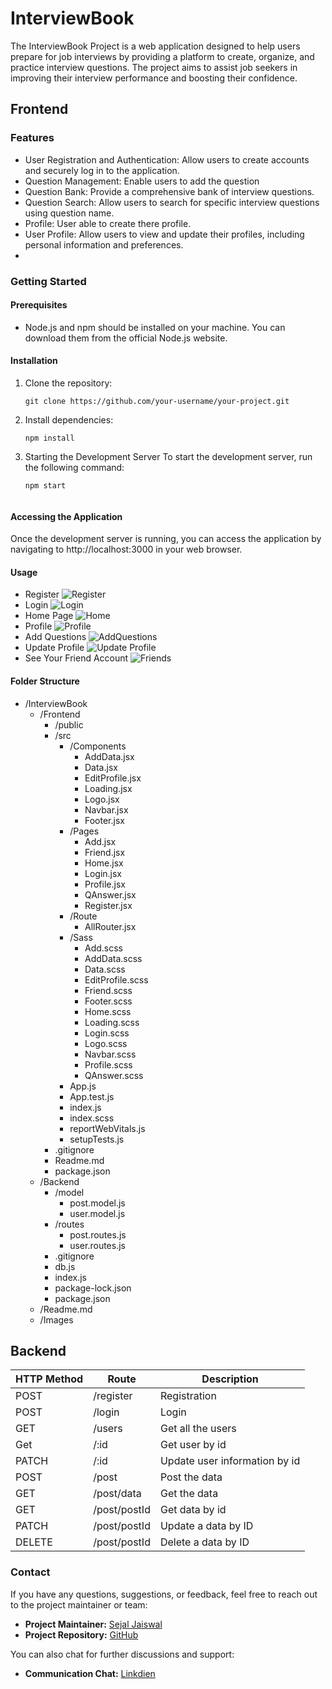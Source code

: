 # InterviewBook

The InterviewBook Project is a web application designed to help users prepare for job interviews by providing a platform to create, organize, and practice interview questions. The project aims to assist job seekers in improving their interview performance and boosting their confidence.

## Frontend

### Features
- User Registration and Authentication: Allow users to create accounts and securely log in to the application.
- Question Management: Enable users to add the question
- Question Bank: Provide a comprehensive bank of interview questions.
- Question Search: Allow users to search for specific interview questions using question name.
- Profile: User able to create there profile.
- User Profile: Allow users to view and update their profiles, including personal information and preferences.
- 
### Getting Started
#### Prerequisites
- Node.js and npm should be installed on your machine. You can download them from the official Node.js website.
#### Installation
1. Clone the repository:

   ```shell
   git clone https://github.com/your-username/your-project.git
   
2. Install dependencies:
  
   ```shell
   npm install
   
3. Starting the Development Server
To start the development server, run the following command:

   ```shell
   npm start
  
#### Accessing the Application
Once the development server is running, you can access the application by navigating to http://localhost:3000 in your web browser.  

#### Usage
- Register
    <img src='./Images/Register.png' alt="Register">
- Login
    <img src='./Images/Login.png' alt="Login">
- Home Page
    <img src='./Images/Home.png' alt="Home">
- Profile
    <img src='./Images/Profile.png' alt="Profile">
- Add Questions
     <img src='./Images/AddData.png' alt="AddQuestions">
- Update Profile
     <img src='./Images/UpdateProfile.png' alt="Update Profile">
- See Your Friend Account
    <img src='./Images/Friends.png' alt="Friends">

#### Folder Structure
- /InterviewBook
  - /Frontend
     - /public
     - /src
        - /Components
          - AddData.jsx
          - Data.jsx
          - EditProfile.jsx
          - Loading.jsx
          - Logo.jsx
          - Navbar.jsx
          - Footer.jsx
        - /Pages
           - Add.jsx
           - Friend.jsx
           - Home.jsx
           - Login.jsx
           - Profile.jsx
           - QAnswer.jsx
           - Register.jsx
        - /Route
          - AllRouter.jsx
        - /Sass
          - Add.scss
          - AddData.scss
          - Data.scss
          - EditProfile.scss
          - Friend.scss
          - Footer.scss
          - Home.scss
          - Loading.scss
          - Login.scss
          - Logo.scss
          - Navbar.scss
          - Profile.scss
          - QAnswer.scss
        - App.js
        - App.test.js
        - index.js
        - index.scss
        - reportWebVitals.js
        - setupTests.js
     - .gitignore
     - Readme.md
     - package.json
  - /Backend
    - /model
      - post.model.js
      - user.model.js
    - /routes
      - post.routes.js
      - user.routes.js
    - .gitignore
    - db.js
    - index.js
    - package-lock.json
    - package.json
  - /Readme.md
  - /Images


## Backend
| HTTP Method | Route               | Description                   |
|-------------|---------------------|-------------------------------|
| POST        | /register           | Registration                  |
| POST        | /login              | Login                         |
| GET         | /users              | Get all the users             |
| Get         | /:id                | Get user by id                |
| PATCH       | /:id                | Update user information by id |
| POST        | /post               | Post the data                 |
| GET         | /post/data          | Get the data                  |
| GET         | /post/postId        | Get data by id                |
| PATCH       | /post/postId        | Update a data by ID           |
| DELETE      | /post/postId        | Delete a data by ID           |

### Contact

If you have any questions, suggestions, or feedback, feel free to reach out to the project maintainer or team:

- **Project Maintainer:** [Sejal Jaiswal](mailto:710sejal@gmail.com)
- **Project Repository:** [GitHub](https://github.com/sejal710/InterviewBook)

You can also chat for further discussions and support:

- **Communication Chat:** [Linkdien](https://www.linkedin.com/in/sejal-jaiswal-645b4b217/)
